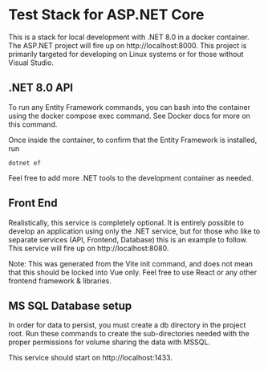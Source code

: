 # Test Stack for ASP.NET Core
This is a stack for local development with .NET 8.0 in a docker container. The ASP.NET project will fire up on http://localhost:8000. This project is primarily targeted for developing on Linux systems or for those without Visual Studio.

## .NET 8.0 API
To run any Entity Framework commands, you can bash into the container using the docker compose exec command. See Docker docs for more on this command.

Once inside the container, to confirm that the Entity Framework is installed, run 
```
dotnet ef
```

Feel free to add more .NET tools to the development container as needed.

## Front End
Realistically, this service is completely optional. It is entirely possible to develop an application using only the .NET service, but for those who like to separate services (API, Frontend, Database) this is an example to follow. This service will fire up on http://localhost:8080.

Note: This was generated from the Vite init command, and does not mean that this should be locked into Vue only. Feel free to use React or any other frontend framework & libraries.

## MS SQL Database setup
In order for data to persist, you must create a db directory in the project root. Run these commands to create the sub-directories needed with the proper permissions for volume sharing the data with MSSQL.

This service should start on http://localhost:1433.
